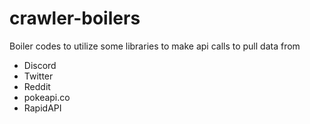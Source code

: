 # crawler-boilers

Boiler codes to utilize some libraries to make api calls to pull data from
- Discord
- Twitter
- Reddit
- pokeapi.co
- RapidAPI